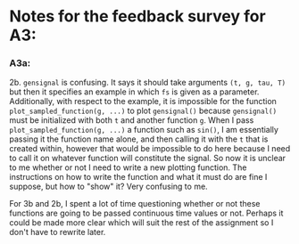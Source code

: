 # Notes for the feedback survey for A3:

### A3a:

2b. `gensignal` is confusing. It says it should take arguments `(t, g, tau, T)` but then it specifies an example in which `fs` is given as a parameter. Additionally, with respect to the example, it is impossible for the function `plot_sampled_function(g, ...)` to plot `gensignal()` because `gensignal()` must be initialized with both `t` and another function `g`. When I pass `plot_sampled_function(g, ...)` a function such as `sin()`, I am essentially passing it the function name alone, and then calling it with the `t` that is created within, however that would be impossible to do here because I need to call it on whatever function will constitute the signal. So now it is unclear to me whether or not I need to write a new plotting function. The instructions on how to write the function and what it must do are fine I suppose, but how to "show" it? Very confusing to me.

For 3b and 2b, I spent a lot of time questioning whether or not these functions are going to be passed continuous time values or not. Perhaps it could be made more clear which will suit the rest of the assignment so I don't have to rewrite later.
